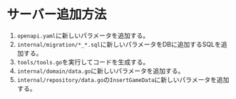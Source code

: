 # サーバー追加方法
1. `openapi.yaml`に新しいパラメータを追加する。
2. `internal/migration/*_*.sql`に新しいパラメータをDBに追加するSQLを追加する。
3. `tools/tools.go`を実行してコードを生成する。
4. `internal/domain/data.go`に新しいパラメータを追加する。
5. `internal/repository/data.go`の`InsertGameData`に新しいパラメータを追加する。
